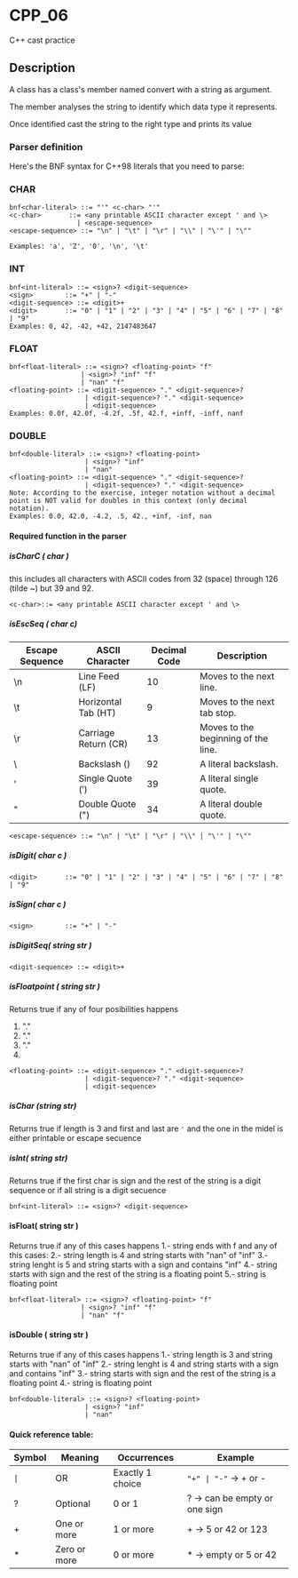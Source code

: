 # CPP_06
C++ cast practice

## Description

A class has a class's member named convert with a string as argument. 

The member analyses the string to identify which data type it represents.

Once identified cast the string to the right type and prints its value




### Parser definition

Here's the BNF syntax for C++98 literals that you need to parse:

### CHAR
```bnf
bnf<char-literal> ::= "'" <c-char> "'"
<c-char>       ::= <any printable ASCII character except ' and \>
                 | <escape-sequence>
<escape-sequence> ::= "\n" | "\t" | "\r" | "\\" | "\'" | "\""

Examples: 'a', 'Z', '0', '\n', '\t'

```


### INT
```bnf
bnf<int-literal> ::= <sign>? <digit-sequence>
<sign>        ::= "+" | "-"
<digit-sequence> ::= <digit>+
<digit>       ::= "0" | "1" | "2" | "3" | "4" | "5" | "6" | "7" | "8" | "9"
Examples: 0, 42, -42, +42, 2147483647
```


### FLOAT
```bnf
bnf<float-literal> ::= <sign>? <floating-point> "f"
                  | <sign>? "inf" "f"
                  | "nan" "f"
<floating-point> ::= <digit-sequence> "." <digit-sequence>?
                   | <digit-sequence>? "." <digit-sequence>
                   | <digit-sequence>
Examples: 0.0f, 42.0f, -4.2f, .5f, 42.f, +inff, -inff, nanf
```
### DOUBLE

```bnf
bnf<double-literal> ::= <sign>? <floating-point>
                   | <sign>? "inf"
                   | "nan"
<floating-point> ::= <digit-sequence> "." <digit-sequence>?
                   | <digit-sequence>? "." <digit-sequence>
Note: According to the exercise, integer notation without a decimal point is NOT valid for doubles in this context (only decimal notation).
Examples: 0.0, 42.0, -4.2, .5, 42., +inf, -inf, nan                   
```


#### Required function in the parser

##### isCharC ( char )

this includes all characters with ASCII codes from 32 (space) through 126 (tilde ~) but 39 and 92.

```bnf
<c-char>::= <any printable ASCII character except ' and \>
```

##### isEscSeq ( char c)

|Escape Sequence|ASCII Character|Decimal Code|Description|
|----------------|-----------------|-------------|-------------|
|\n	|Line Feed (LF)	|10|	Moves to the next line.|
|\t	|Horizontal Tab (HT)	|9|	Moves to the next tab stop.|
|\r	|Carriage Return (CR)	|13|	Moves to the beginning of the line.|
|\\	|Backslash (\)	|92|	A literal backslash.|
|\'	|Single Quote (′)	|39|	A literal single quote.|
|\"	|Double Quote (")	|34|	A literal double quote.|

```bnf
<escape-sequence> ::= "\n" | "\t" | "\r" | "\\" | "\'" | "\""
```

##### isDigit( char c )
```bnf
<digit>       ::= "0" | "1" | "2" | "3" | "4" | "5" | "6" | "7" | "8" | "9"
```
##### isSign( char c )
```bnf
<sign>        ::= "+" | "-"
```
##### isDigitSeq( string str )
```bnf
<digit-sequence> ::= <digit>+
```

##### isFloatpoint ( string str )

Returns true if any of four posibilities happens
 1. <digit-sequence> "." <digit-sequence>
 2. <digit-sequence> "."
 3. "." <digit-sequence>
 4. <digit-sequence>

```bnf
<floating-point> ::= <digit-sequence> "." <digit-sequence>?
                   | <digit-sequence>? "." <digit-sequence>
                   | <digit-sequence>
```
##### isChar (string str)
Returns true if length is 3 and first and last are `'` and the one in the midel is either printable or escape secuence


##### isInt( string str)

Returns true if the first char is sign and the rest of the string is a digit 
sequence or if all string is a digit secuence
```bnf
bnf<int-literal> ::= <sign>? <digit-sequence>
```

#### isFloat( string str )
Returns true if any of this cases happens
1.- string ends with f and any of this cases:
2.- string length is 4 and string starts with "nan" of "inf"
3.- string lenght is 5 and string starts with a sign and contains "inf"
4.- string starts with sign and the rest of the string is a floating point
5.- string is floating point

```bnf
bnf<float-literal> ::= <sign>? <floating-point> "f"
                  | <sign>? "inf" "f"
                  | "nan" "f"
```

#### isDouble ( string str )
Returns true if any of this cases happens
1.- string length is 3 and string starts with "nan" of "inf"
2.- string lenght is 4 and string starts with a sign and contains "inf"
3.- string starts with sign and the rest of the string is a floating point
4.- string is floating point

```bnf
bnf<double-literal> ::= <sign>? <floating-point>
                   | <sign>? "inf"
                   | "nan"
```

#### Quick reference table:

|Symbol|Meaning|Occurrences|Example|
|------|-------|-----------|-------|
|`\|`|OR|Exactly 1 choice|`"+" \| "-"` → + or -|
|?|Optional|0 or 1|<sign>? → can be empty or one sign|
|+|One or more|1 or more|<digit>+ → 5 or 42 or 123|
|*|Zero or more|0 or more|<digit>* → empty or 5 or 42|
